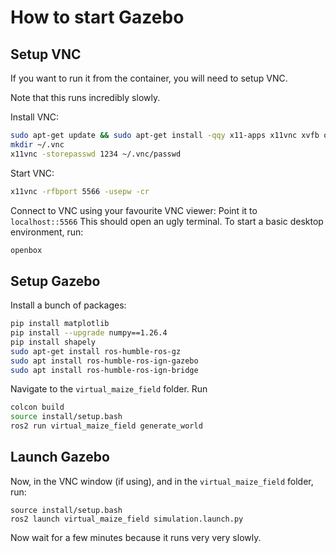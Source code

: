 # How to start Gazebo

## Setup VNC
If you want to run it from the container, you will need to setup VNC.

Note that this runs incredibly slowly.

Install VNC:
```bash
sudo apt-get update && sudo apt-get install -qqy x11-apps x11vnc xvfb openbox
mkdir ~/.vnc
x11vnc -storepasswd 1234 ~/.vnc/passwd
```
Start VNC:
```bash
x11vnc -rfbport 5566 -usepw -cr
```
Connect to VNC using your favourite VNC viewer: Point it to `localhost::5566`
This should open an ugly terminal. To start a basic desktop environment, run:
```bash
openbox
```

## Setup Gazebo
Install a bunch of packages:
```bash
pip install matplotlib
pip install --upgrade numpy==1.26.4
pip install shapely
sudo apt-get install ros-humble-ros-gz
sudo apt install ros-humble-ros-ign-gazebo
sudo apt install ros-humble-ros-ign-bridge
```

Navigate to the `virtual_maize_field` folder. Run
```bash
colcon build
source install/setup.bash
ros2 run virtual_maize_field generate_world
```

## Launch Gazebo
Now, in the VNC window (if using), and in the `virtual_maize_field` folder, run:
```
source install/setup.bash
ros2 launch virtual_maize_field simulation.launch.py
```
Now wait for a few minutes because it runs very very slowly.
